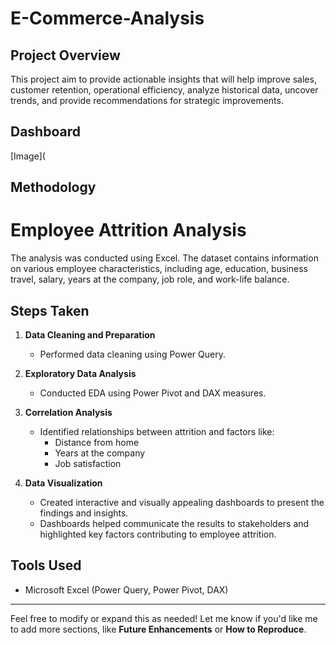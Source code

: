 # E-Commerce-Analysis

## Project Overview
This project aim to provide actionable insights that will help improve sales, customer retention, operational efficiency, analyze historical data, uncover trends, and provide recommendations for strategic improvements.
## Dashboard
[Image](


## Methodology
# Employee Attrition Analysis  

The analysis was conducted using Excel. The dataset contains information on various employee characteristics, including age, education, business travel, salary, years at the company, job role, and work-life balance.  

## Steps Taken  

1. **Data Cleaning and Preparation**  
   - Performed data cleaning using Power Query.  

2. **Exploratory Data Analysis**  
   - Conducted EDA using Power Pivot and DAX measures.  

3. **Correlation Analysis**  
   - Identified relationships between attrition and factors like:
     - Distance from home  
     - Years at the company  
     - Job satisfaction  

4. **Data Visualization**  
   - Created interactive and visually appealing dashboards to present the findings and insights.  
   - Dashboards helped communicate the results to stakeholders and highlighted key factors contributing to employee attrition.  

## Tools Used  
- Microsoft Excel (Power Query, Power Pivot, DAX)  

---

Feel free to modify or expand this as needed! Let me know if you'd like me to add more sections, like **Future Enhancements** or **How to Reproduce**.
